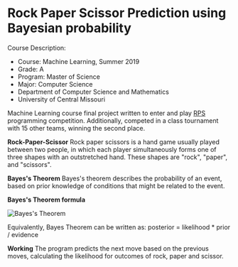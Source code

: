 # Rock Paper Scissor Prediction using Bayesian probability

Course Description:
- Course: Machine Learning, Summer 2019
- Grade: A
- Program: Master of Science
- Major: Computer Science
- Department of Computer Science and Mathematics
- University of Central Missouri

Machine Learning course final project written to enter and play [RPS](http://www.rpscontest.com/) programming competition. Additionally, competed in a class tournament with 15 other teams, winning the second place.

**Rock-Paper-Scissor**
Rock paper scissors is a hand game usually played between two people, in which each player simultaneously forms one of three shapes with an outstretched hand. These shapes are "rock", "paper", and "scissors".

**Bayes's Theorem**
Bayes's theorem describes the probability of an event, based on prior knowledge of conditions that might be related to the event.

**Bayes's Theorem formula**

![Bayes's Theorem](https://katkamrakesh.github.io/rock_paper_scissor_prediction/img/bayes_theorem.png)

Equivalently, Bayes Theorem can be written as:
posterior = likelihood * prior / evidence

**Working**
The program predicts the next move based on the previous moves, calculating the likelihood for outcomes of rock, paper and scissor.

